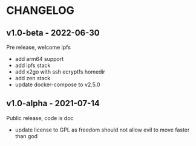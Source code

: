 # CHANGELOG

## v1.0-beta - 2022-06-30

Pre release, welcome ipfs

* add arm64 support
* add ipfs stack
* add x2go with ssh ecryptfs homedir
* add zen stack
* update docker-compose to v2.5.0

## v1.0-alpha - 2021-07-14

Public release, code is doc

* update license to GPL as freedom should not allow evil to move faster than god
